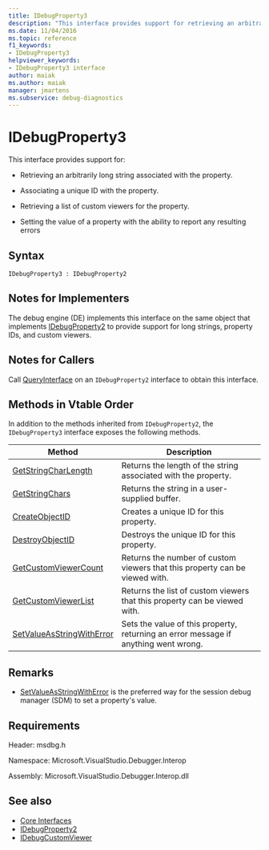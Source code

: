 ```yaml
---
title: IDebugProperty3
description: "This interface provides support for retrieving an arbitrarily long string associated with the property, associating a unique ID with the property, retrieving a list of custom viewers for the property, setting the value of a property with the ability to report any resulting errors."
ms.date: 11/04/2016
ms.topic: reference
f1_keywords:
- IDebugProperty3
helpviewer_keywords:
- IDebugProperty3 interface
author: maiak
ms.author: maiak
manager: jmartens
ms.subservice: debug-diagnostics
---
```

# IDebugProperty3

This interface provides support for:

- Retrieving an arbitrarily long string associated with the property.

- Associating a unique ID with the property.

- Retrieving a list of custom viewers for the property.

- Setting the value of a property with the ability to report any resulting errors

## Syntax

```
IDebugProperty3 : IDebugProperty2
```

## Notes for Implementers
 The debug engine (DE) implements this interface on the same object that implements [IDebugProperty2](../../../extensibility/debugger/reference/idebugproperty2.md) to provide support for long strings, property IDs, and custom viewers.

## Notes for Callers
 Call [QueryInterface](/cpp/atl/queryinterface) on an `IDebugProperty2` interface to obtain this interface.

## Methods in Vtable Order
 In addition to the methods inherited from `IDebugProperty2`, the `IDebugProperty3` interface exposes the following methods.

|Method|Description|
|------------|-----------------|
|[GetStringCharLength](../../../extensibility/debugger/reference/idebugproperty3-getstringcharlength.md)|Returns the length of the string associated with the property.|
|[GetStringChars](../../../extensibility/debugger/reference/idebugproperty3-getstringchars.md)|Returns the string in a user-supplied buffer.|
|[CreateObjectID](../../../extensibility/debugger/reference/idebugproperty3-createobjectid.md)|Creates a unique ID for this property.|
|[DestroyObjectID](../../../extensibility/debugger/reference/idebugproperty3-destroyobjectid.md)|Destroys the unique ID for this property.|
|[GetCustomViewerCount](../../../extensibility/debugger/reference/idebugproperty3-getcustomviewercount.md)|Returns the number of custom viewers that this property can be viewed with.|
|[GetCustomViewerList](../../../extensibility/debugger/reference/idebugproperty3-getcustomviewerlist.md)|Returns the list of custom viewers that this property can be viewed with.|
|[SetValueAsStringWithError](../../../extensibility/debugger/reference/idebugproperty3-setvalueasstringwitherror.md)|Sets the value of this property, returning an error message if anything went wrong.|

## Remarks
- [SetValueAsStringWithError](../../../extensibility/debugger/reference/idebugproperty3-setvalueasstringwitherror.md) is the preferred way for the session debug manager (SDM) to set a property's value.

## Requirements
 Header: msdbg.h

 Namespace: Microsoft.VisualStudio.Debugger.Interop

 Assembly: Microsoft.VisualStudio.Debugger.Interop.dll

## See also
- [Core Interfaces](../../../extensibility/debugger/reference/core-interfaces.md)
- [IDebugProperty2](../../../extensibility/debugger/reference/idebugproperty2.md)
- [IDebugCustomViewer](../../../extensibility/debugger/reference/idebugcustomviewer.md)
